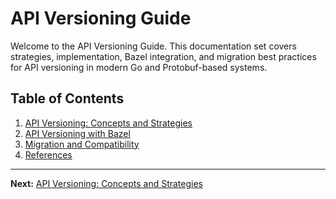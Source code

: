 # API Versioning Guide

Welcome to the API Versioning Guide. This documentation set covers strategies, implementation, Bazel integration, and migration best practices for API versioning in modern Go and Protobuf-based systems.

## Table of Contents

1. [API Versioning: Concepts and Strategies](./concepts.md)
2. [API Versioning with Bazel](./bazel.md)
3. [Migration and Compatibility](./migration.md)
4. [References](./references.md)

---

**Next:** [API Versioning: Concepts and Strategies](./concepts.md)
